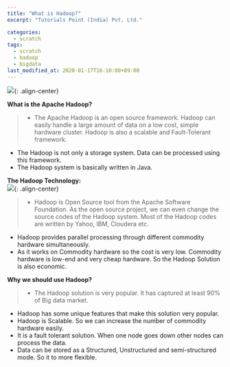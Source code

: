 ```yaml
---
title: "What is Hadoop?"
excerpt: "Tutorials Point (India) Pvt. Ltd."

categories:
  - scratch
tags:
  - scratch
  - hadoop
  - bigdata
last_modified_at: 2020-01-17T16:10:00+09:00
---
```


![](https://eliotjang.github.io/assets/images/hadoop/hadoop-logo.png){: .align-center}  

**What is the Apache Hadoop?**  
 > - The Apache Hadoop is an open source framework. Hadoop can easily handle a large amount of data on a low cost, simple hardware cluster. Hadoop is also a scalable and Fault-Tolerant framework.  
- The Hadoop is not only a storage system. Data can be processed using this framework.  
- The Hadoop system is basically written in Java.  

**The Hadoop Technology:**  
![](https://eliotjang.github.io/assets/images/hadoop/use-hadoop.png){: .align-center}  
 > - Hadoop is Open Source tool from the Apache Software Foundation. As the open source project, we can even change the source codes of the Hadoop system. Most of the Hadoop codes are written by Yahoo, IBM, Cloudera etc.  
- Hadoop provides parallel processing through different commodity hardware simultaneously.  
- As it works on Commodity hardware so the cost is very low. Commodity hardware is low-end and very cheap hardware. So the Hadoop Solution is also economic.  

**Why we should use Hadoop?**  
 > - The Hadoop solution is very popular. It has captured at least 90% of Big data market.  
- Hadoop has some unique features that make this solution very popular.  
- Hadoop is Scalable. So we can increase the number of commodity hardware easily.  
- It is a fault tolerant solution. When one node goes down other nodes can process the data.  
- Data can be stored as a Structured, Unstructured and semi-structured mode. So it to more flexible.  


